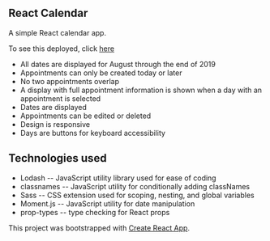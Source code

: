 ## React Calendar
A simple React calendar app.

To see this deployed, click [here](https://react-calendar-desoto.herokuapp.com/)

- All dates are displayed for August through the end of 2019
- Appointments can only be created today or later
- No two appointments overlap
- A display with full appointment information is shown when a day with an appointment is selected
- Dates are displayed
- Appointments can be edited or deleted
- Design is responsive
- Days are buttons for keyboard accessibility

## Technologies used
- Lodash -- JavaScript utility library used for ease of coding
- classnames -- JavaScript utility for conditionally adding classNames
- Sass -- CSS extension used for scoping, nesting, and global variables
- Moment.js -- JavaScript utility for date manipulation
- prop-types -- type checking for React props


This project was bootstrapped with [Create React App](https://github.com/facebook/create-react-app).